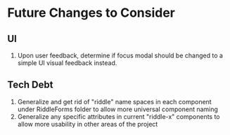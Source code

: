 # Future Changes to Consider

## UI

1. Upon user feedback, determine if focus modal should be changed to a simple UI visual feedback instead.

## Tech Debt

1. Generalize and get rid of "riddle" name spaces in each component under RiddleForms folder to allow more universal component naming
2. Generalize any specific attributes in current "riddle-x" components to allow more usability in other areas of the project
